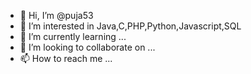 - 👋 Hi, I’m @puja53
- 👀 I’m interested in Java,C,PHP,Python,Javascript,SQL
- 🌱 I’m currently learning ...
- 💞️ I’m looking to collaborate on ...
- 📫 How to reach me ...

<!---
puja53/puja53 is a ✨ special ✨ repository because its `README.md` (this file) appears on your GitHub profile.
You can click the Preview link to take a look at your changes.
--->
